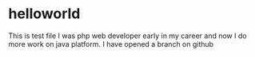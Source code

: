 # helloworld
This is test file
I was php web developer early in my career and now I do more work on java platform.
I have opened a branch on github
